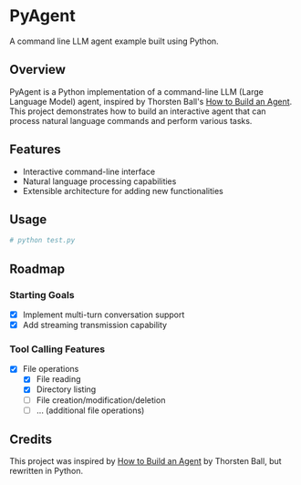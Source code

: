 # PyAgent

A command line LLM agent example built using Python.

## Overview

PyAgent is a Python implementation of a command-line LLM (Large Language Model) agent, inspired by Thorsten Ball's [How to Build an Agent](https://ampcode.com/how-to-build-an-agent). This project demonstrates how to build an interactive agent that can process natural language commands and perform various tasks.

## Features

- Interactive command-line interface
- Natural language processing capabilities
- Extensible architecture for adding new functionalities

## Usage

```bash
# python test.py
```

## Roadmap

### Starting Goals

- [x] Implement multi-turn conversation support
- [x] Add streaming transmission capability

### Tool Calling Features

- [x] File operations
  - [x] File reading
  - [x] Directory listing
  - [ ] File creation/modification/deletion
  - [ ] ... (additional file operations)

## Credits

This project was inspired by [How to Build an Agent](https://ampcode.com/how-to-build-an-agent) by Thorsten Ball, but rewritten in Python.
